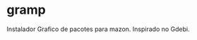 # gramp
Instalador Grafico de pacotes para mazon. Inspirado no Gdebi.

[img]:https://raw.githubusercontent.com/mazonos/gramp/master/Captura%20de%20tela_2019-05-29_01-49-25.png
[imgtwo]:https://raw.githubusercontent.com/mazonos/gramp/master/Captura%20de%20tela_2019-05-29_01-53-19.png
